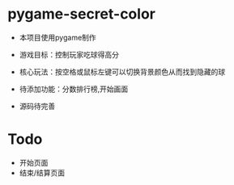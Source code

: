# pygame-secret-color
* 本项目使用pygame制作 <br>

* 游戏目标：控制玩家吃球得高分 <br>
* 核心玩法：按空格或鼠标左键可以切换背景颜色从而找到隐藏的球 <br>

* 待添加功能：分数排行榜,开始画面 <br>
* 源码待完善 <br>

# Todo

* 开始页面 <br>
* 结束/结算页面 <br>
